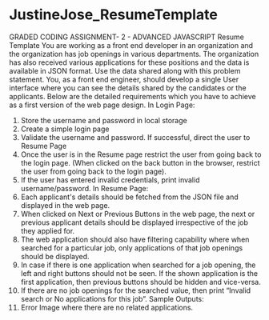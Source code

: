 # JustineJose_ResumeTemplate
GRADED CODING ASSIGNMENT- 2 - ADVANCED JAVASCRIPT 
Resume Template
You are working as a front end developer in an organization and the organization has job
openings in various departments. The organization has also received various applications for
these positions and the data is available in JSON format. Use the data shared along with this
problem statement. You, as a front end engineer, should develop a single User interface where
you can see the details shared by the candidates or the applicants. Below are the detailed
requirements which you have to achieve as a first version of the web page design.
In Login Page:
1. Store the username and password in local storage
2. Create a simple login page
3. Validate the username and password. If successful, direct the user to Resume Page
4. Once the user is in the Resume page restrict the user from going back to the login page.
(When clicked on the back button in the browser, restrict the user from going back to the
login page).
5. If the user has entered invalid credentials, print invalid username/password.
In Resume Page:
1. Each applicant's details should be fetched from the JSON file and displayed in the web
page.
2. When clicked on Next or Previous Buttons in the web page, the next or previous
applicant details should be displayed irrespective of the job they applied for.
3. The web application should also have filtering capability where when searched for a
particular job, only applications of that job openings should be displayed.
4. In case if there is one application when searched for a job opening, the left and right
buttons should not be seen. If the shown application is the first application, then previous
buttons should be hidden and vice-versa.
5. If there are no job openings for the searched value, then print “Invalid search or No
applications for this job”.
Sample Outputs:
1. Error Image where there are no related applications.

